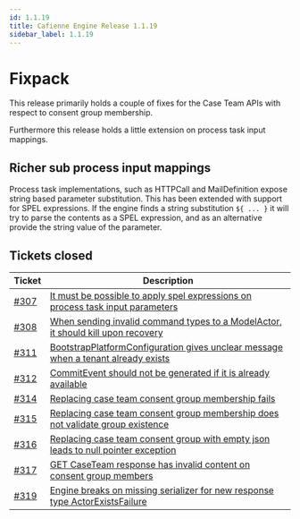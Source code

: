 ```yaml
---
id: 1.1.19
title: Cafienne Engine Release 1.1.19
sidebar_label: 1.1.19
---
```


# Fixpack

This release primarily holds a couple of fixes for the Case Team APIs with respect to consent group membership.

Furthermore this release holds a little extension on process task input mappings.

## Richer sub process input mappings
Process task implementations, such as HTTPCall and MailDefinition expose string based parameter substitution.
This has been extended with support for SPEL expressions. If the engine finds a string substitution `${ ... }` it will try to parse the contents as a SPEL expression, and as an alternative provide the string value of the parameter.

## Tickets closed

| Ticket   | Description |
|----------|-------------|
| [#307](https://github.com/cafienne/cafienne-engine/issues/307) | [It must be possible to apply spel expressions on process task input parameters](https://github.com/cafienne/cafienne-engine/issues/307)
| [#308](https://github.com/cafienne/cafienne-engine/issues/308) | [When sending invalid command types to a ModelActor, it should kill upon recovery](https://github.com/cafienne/cafienne-engine/issues/308)
| [#311](https://github.com/cafienne/cafienne-engine/issues/311) | [BootstrapPlatformConfiguration gives unclear message when a tenant already exists](https://github.com/cafienne/cafienne-engine/issues/311)
| [#312](https://github.com/cafienne/cafienne-engine/issues/312) | [CommitEvent should not be generated if it is already available](https://github.com/cafienne/cafienne-engine/issues/312)
| [#314](https://github.com/cafienne/cafienne-engine/issues/314) | [Replacing case team consent group membership fails](https://github.com/cafienne/cafienne-engine/issues/314)
| [#315](https://github.com/cafienne/cafienne-engine/issues/315) | [Replacing case team consent group membership does not validate group existence](https://github.com/cafienne/cafienne-engine/issues/315)
| [#316](https://github.com/cafienne/cafienne-engine/issues/316) | [Replacing case team consent group with empty json leads to null pointer exception](https://github.com/cafienne/cafienne-engine/issues/316)
| [#317](https://github.com/cafienne/cafienne-engine/issues/317) | [GET CaseTeam response has invalid content on consent group members](https://github.com/cafienne/cafienne-engine/issues/317)
| [#319](https://github.com/cafienne/cafienne-engine/issues/319) | [Engine breaks on missing serializer for new response type ActorExistsFailure](https://github.com/cafienne/cafienne-engine/issues/319)

